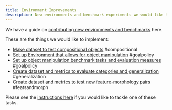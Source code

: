 ```yaml
---
title: Environment Improvements
description: New environments and benchmark experiments we would like to add.
---
```

We have a guide on [contributing new environments and benchmarks](../contributing/ways-to-contribute-to-code/contributing-benchmarks.md) here.

These are the things we would like to implement:

- [Make dataset to test compositional objects](environment-improvements/make-dataset-to-test-compositional-objects.md) #compositional
- [Set up Environment that allows for object manipulation](environment-improvements/set-up-environment-that-allows-for-object-manipulation.md) #goalpolicy
- [Set up object manipulation benchmark tasks and evaluation measures](environment-improvements/set-up-object-manipulation-benchmark-tasks-and-evaluation-measures.md) #goalpolicy
- [Create dataset and metrics to evaluate categories and generalization](environment-improvements/create-dataset-and-metrics-to-evaluate-categories-and-generalization.md) #generalization
- [Create dataset and metrics to test new feature-morphology pairs](environment-improvements/create-dataset-and-metrics-to-test-new-feature-morphology-pairs.md) #featsandmorph

Please see the [instructions here](project-roadmap.md#how-you-can-contribute) if you would like to tackle one of these tasks.
